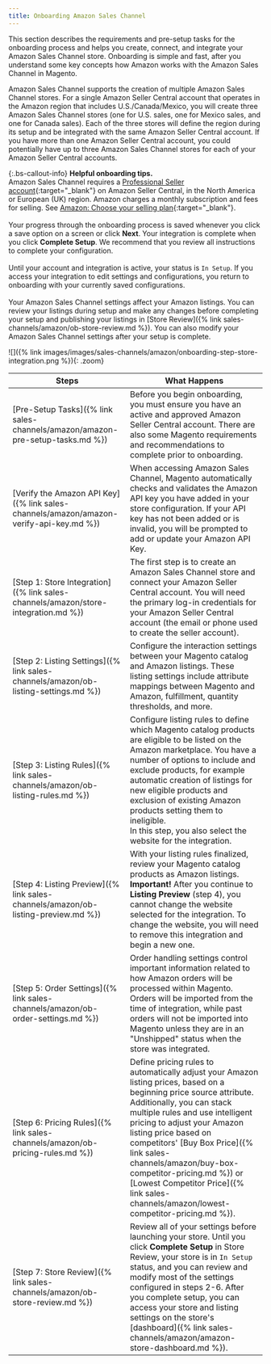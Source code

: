 ```yaml
---
title: Onboarding Amazon Sales Channel
---
```



This section describes the requirements and pre-setup tasks for the onboarding process and helps you create, connect, and integrate your Amazon Sales Channel store. Onboarding is simple and fast, after you understand some key concepts how Amazon works with the Amazon Sales Channel in Magento.

Amazon Sales Channel supports the creation of multiple Amazon Sales Channel stores. For a single Amazon Seller Central account that operates in the Amazon region that includes U.S./Canada/Mexico, you will create three Amazon Sales Channel stores (one for U.S. sales, one for Mexico sales, and one for Canada sales). Each of the three stores will define the region during its setup and be integrated with the same Amazon Seller Central account. If you have more than one Amazon Seller Central account, you could potentially have up to three Amazon Sales Channel stores for each of your Amazon Seller Central accounts.

{:.bs-callout-info}
**Helpful onboarding tips.**
<br />Amazon Sales Channel requires a [Professional Seller account][1]{:target="_blank"} on Amazon Seller Central, in the North America or European (UK) region. Amazon charges a monthly subscription and fees for selling. See [Amazon: Choose your selling plan][2]{:target="_blank"}.<br />
<br />Your progress through the onboarding process is saved whenever you click a save option on a screen or click **Next**. Your integration is complete when you click **Complete Setup**. We recommend that you review all instructions to complete your configuration.<br />
<br />Until your account and integration is active, your status is `In Setup`. If you access your integration to edit settings and configurations, you return to onboarding with your currently saved configurations.<br />
<br />Your Amazon Sales Channel settings affect your Amazon listings. You can review your listings during setup and make any changes before completing your setup and publishing your listings in [Store Review]({% link sales-channels/amazon/ob-store-review.md %}). You can also modify your Amazon Sales Channel settings after your setup is complete.

![]({% link images/images/sales-channels/amazon/onboarding-step-store-integration.png %}){: .zoom}

|Steps|What Happens|
|--- |--- |
|[Pre-Setup Tasks]({% link sales-channels/amazon/amazon-pre-setup-tasks.md %})|Before you begin onboarding, you must ensure you have an active and approved Amazon Seller Central account. There are also some Magento requirements and recommendations to complete prior to onboarding.|
|[Verify the Amazon API Key]({% link sales-channels/amazon/amazon-verify-api-key.md %})|When accessing Amazon Sales Channel, Magento automatically checks and validates the Amazon API key you have added in your store configuration. If your API key has not been added or is invalid, you will be prompted to add or update your Amazon API Key.|
|[Step 1: Store Integration]({% link sales-channels/amazon/store-integration.md %})|The first step is to create an Amazon Sales Channel store and connect your Amazon Seller Central account. You will need the primary log-in credentials for your Amazon Seller Central account (the email or phone used to create the seller account).|
|[Step 2: Listing Settings]({% link sales-channels/amazon/ob-listing-settings.md %})|Configure the interaction settings between your Magento catalog and Amazon listings. These listing settings include attribute mappings between Magento and Amazon, fulfillment, quantity thresholds, and more.|
|[Step 3: Listing Rules]({% link sales-channels/amazon/ob-listing-rules.md %})|Configure listing rules to define which Magento catalog products are eligible to be listed on the Amazon marketplace. You have a number of options to include and exclude products, for example automatic creation of listings for new eligible products and exclusion of existing Amazon products setting them to ineligible. <br />In this step, you also select the website for the integration.|
|[Step 4: Listing Preview]({% link sales-channels/amazon/ob-listing-preview.md %})|With your listing rules finalized, review your Magento catalog products as Amazon listings. <br />**Important!** After you continue to **Listing Preview** (step 4), you cannot change the website selected for the integration. To change the website, you will need to remove this integration and begin a new one.|
|[Step 5: Order Settings]({% link sales-channels/amazon/ob-order-settings.md %})|Order handling settings control important information related to how Amazon orders will be processed within Magento. Orders will be imported from the time of integration, while past orders will not be imported into Magento unless they are in an "Unshipped" status when the store was integrated.|
|[Step 6: Pricing Rules]({% link sales-channels/amazon/ob-pricing-rules.md %})|Define pricing rules to automatically adjust your Amazon listing prices, based on a beginning price source attribute. Additionally, you can stack multiple rules and use intelligent pricing to adjust your Amazon listing price based on competitors' [Buy Box Price]({% link sales-channels/amazon/buy-box-competitor-pricing.md %}) or [Lowest Competitor Price]({% link sales-channels/amazon/lowest-competitor-pricing.md %}).|
|[Step 7: Store Review]({% link sales-channels/amazon/ob-store-review.md %})|Review all of your settings before launching your store. Until you click **Complete Setup** in Store Review, your store is in `In Setup` status, and you can review and modify most of the settings configured in steps 2-6. After you complete setup, you can access your store and listing settings on the store's [dashboard]({% link sales-channels/amazon/amazon-store-dashboard.md %}).|

[1]: https://services.amazon.com/content/sell-on-amazon.htm/
[2]: https://services.amazon.com/selling/pricing.html
